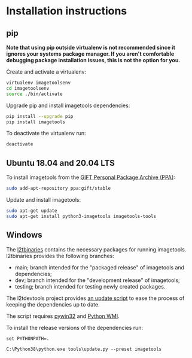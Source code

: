 # Installation instructions

## pip

**Note that using pip outside virtualenv is not recommended since it ignores
your systems package manager. If you aren't comfortable debugging package
installation issues, this is not the option for you.**

Create and activate a virtualenv:

```bash
virtualenv imagetoolsenv
cd imagetoolsenv
source ./bin/activate
```

Upgrade pip and install imagetools dependencies:

```bash
pip install --upgrade pip
pip install imagetools
```

To deactivate the virtualenv run:

```bash
deactivate
```

## Ubuntu 18.04 and 20.04 LTS

To install imagetools from the [GIFT Personal Package Archive (PPA)](https://launchpad.net/~gift):

```bash
sudo add-apt-repository ppa:gift/stable
```

Update and install imagetools:

```bash
sudo apt-get update
sudo apt-get install python3-imagetools imagetools-tools
```

## Windows

The [l2tbinaries](https://github.com/log2timeline/l2tbinaries) contains the
necessary packages for running imagetools. l2tbinaries provides the following
branches:

* main; branch intended for the "packaged release" of imagetools and dependencies;
* dev; branch intended for the "development release" of imagetools;
* testing; branch intended for testing newly created packages.

The l2tdevtools project provides [an update script](https://github.com/log2timeline/l2tdevtools/wiki/Update-script)
to ease the process of keeping the dependencies up to date.

The script requires [pywin32](https://github.com/mhammond/pywin32/releases) and
[Python WMI](https://pypi.org/project/WMI).

To install the release versions of the dependencies run:

```
set PYTHONPATH=.

C:\Python38\python.exe tools\update.py --preset imagetools
```
